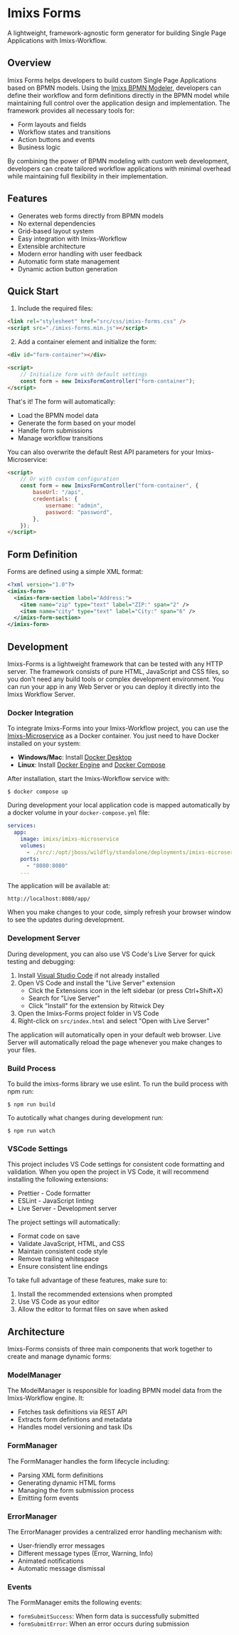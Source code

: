 # Imixs Forms

A lightweight, framework-agnostic form generator for building Single Page Applications with Imixs-Workflow.

## Overview

Imixs Forms helps developers to build custom Single Page Applications based on BPMN models. Using the [Imixs BPMN Modeler](https://www.open-bpmn.org), developers can define their workflow and form definitions directly in the BPMN model while maintaining full control over the application design and implementation. The framework provides all necessary tools for:

-   Form layouts and fields
-   Workflow states and transitions
-   Action buttons and events
-   Business logic

By combining the power of BPMN modeling with custom web development, developers can create tailored workflow applications with minimal overhead while maintaining full flexibility in their implementation.

## Features

-   Generates web forms directly from BPMN models
-   No external dependencies
-   Grid-based layout system
-   Easy integration with Imixs-Workflow
-   Extensible architecture
-   Modern error handling with user feedback
-   Automatic form state management
-   Dynamic action button generation

## Quick Start

1. Include the required files:

```html
<link rel="stylesheet" href="src/css/imixs-forms.css" />
<script src="./imixs-forms.min.js"></script>
```

2. Add a container element and initialize the form:

```html
<div id="form-container"></div>

<script>
    // Initialize form with default settings
    const form = new ImixsFormController("form-container");
</script>
```

That's it! The form will automatically:

-   Load the BPMN model data
-   Generate the form based on your model
-   Handle form submissions
-   Manage workflow transitions

You can also overwrite the default Rest API parameters for your Imixs-Microservice:

```html
<script>
    // Or with custom configuration
    const form = new ImixsFormController("form-container", {
        baseUrl: "/api",
        credentials: {
            username: "admin",
            password: "password",
        },
    });
</script>
```

## Form Definition

Forms are defined using a simple XML format:

```xml
<?xml version="1.0"?>
<imixs-form>
  <imixs-form-section label="Address:">
    <item name="zip" type="text" label="ZIP:" span="2" />
    <item name="city" type="text" label="City:" span="6" />
  </imixs-form-section>
</imixs-form>
```

## Development

Imixs-Forms is a lightweight framework that can be tested with any HTTP server. The framework consists of pure HTML, JavaScript and CSS files, so you don't need any build tools or complex development environment.
You can run your app in any Web Server or you can deploy it directly into the Imixs Workflow Server.

### Docker Integration

To integrate Imixs-Forms into your Imixs-Workflow project, you can use the [Imixs-Microservice](https://github.com/imixs/imixs-microservice/) as a Docker container. You just need to have Docker installed on your system:

-   **Windows/Mac**: Install [Docker Desktop](https://www.docker.com/products/docker-desktop/)
-   **Linux**: Install [Docker Engine](https://docs.docker.com/engine/install/) and [Docker Compose](https://docs.docker.com/compose/install/)

After installation, start the Imixs-Workflow service with:

    $ docker compose up

During development your local application code is mapped automatically by a docker volume in your `docker-compose.yml` file:

```yaml
services:
  app:
    image: imixs/imixs-microservice
    volumes:
      - ./src/:/opt/jboss/wildfly/standalone/deployments/imixs-microservice.war/app/
    ports:
      - "8080:8080"
    ...
```

The application will be available at:

    http://localhost:8080/app/

When you make changes to your code, simply refresh your browser window to see the updates during development.

### Development Server

During development, you can also use VS Code's Live Server for quick testing and debugging:

1. Install [Visual Studio Code](https://code.visualstudio.com/) if not already installed
2. Open VS Code and install the "Live Server" extension
    - Click the Extensions icon in the left sidebar (or press Ctrl+Shift+X)
    - Search for "Live Server"
    - Click "Install" for the extension by Ritwick Dey
3. Open the Imixs-Forms project folder in VS Code
4. Right-click on `src/index.html` and select "Open with Live Server"

The application will automatically open in your default web browser. Live Server will automatically reload the page whenever you make changes to your files.

### Build Process

To build the imixs-forms library we use eslint. To run the build process with npm run:

    $ npm run build

To autotically what changes during development run:

    $ npm run watch

### VSCode Settings

This project includes VS Code settings for consistent code formatting and validation. When you open the project in VS Code, it will recommend installing the following extensions:

-   Prettier - Code formatter
-   ESLint - JavaScript linting
-   Live Server - Development server

The project settings will automatically:

-   Format code on save
-   Validate JavaScript, HTML, and CSS
-   Maintain consistent code style
-   Remove trailing whitespace
-   Ensure consistent line endings

To take full advantage of these features, make sure to:

1. Install the recommended extensions when prompted
2. Use VS Code as your editor
3. Allow the editor to format files on save when asked

## Architecture

Imixs-Forms consists of three main components that work together to create and manage dynamic forms:

### ModelManager

The ModelManager is responsible for loading BPMN model data from the Imixs-Workflow engine. It:

-   Fetches task definitions via REST API
-   Extracts form definitions and metadata
-   Handles model versioning and task IDs

### FormManager

The FormManager handles the form lifecycle including:

-   Parsing XML form definitions
-   Generating dynamic HTML forms
-   Managing the form submission process
-   Emitting form events

### ErrorManager

The ErrorManager provides a centralized error handling mechanism with:

-   User-friendly error messages
-   Different message types (Error, Warning, Info)
-   Animated notifications
-   Automatic message dismissal

### Events

The FormManager emits the following events:

-   `formSubmitSuccess`: When form data is successfully submitted
-   `formSubmitError`: When an error occurs during submission
